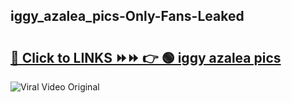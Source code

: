
 ## iggy_azalea_pics-Only-Fans-Leaked

# <h2><a href="https://clipsfans.com/iggy_azalea_pics&ref=git">🔗 Click to LINKS ⏩⏩ 👉 🟢 iggy azalea pics </a></h2>

<a href="https://clipsfans.com/iggy_azalea_pics&ref=git" rel="nofollow" data-target="animated-image.originalLink"><img src="https://i.ibb.co.com/xMMVF88/686577567.gif" alt="Viral Video Original" style="max-width: 100%; display: inline-block;" data-target="animated-image.originalImage"></a>
